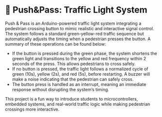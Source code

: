 # 🚦 Push&Pass: Traffic Light System  

Push & Pass is an Arduino-powered traffic light system integrating a pedestrian crossing button to mimic realistic and interactive signal control. The system follows a standard green-yellow-red traffic sequence but automatically adjusts the timing when a pedestrian presses the button. A summary of these operations can be found below: 

 * If the button is pressed during the green phase, the system shortens the green light and transitions to the yellow and red frequency within 2 seconds of the press. This allows pedestrians to cross safely. 
* If no button is pressed, the traffic light follows a normalized cycle of green (10s), yellow (2s), and red (5s), before restarting. A buzzer will make a noise indicating that the pedestrian can safely cross.
* The button press is handled as an interrupt, meaning an immediate response without disrupting the system’s timing.

This project is a fun way to introduce students to microcontrollers, embedded systems, and real-world traffic logic while making pedestrian crossings more interactive.  
